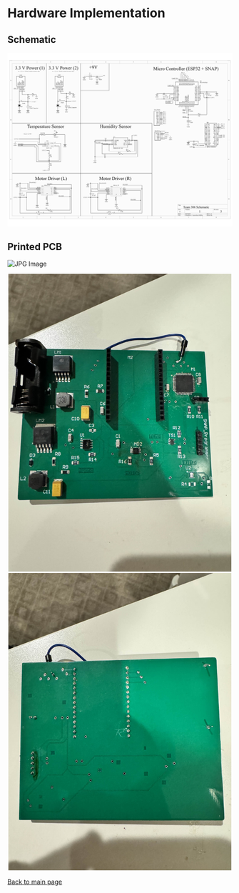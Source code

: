 # Hardware Implementation

## Schematic

![JPG Image](docs/Team_Schematic-1.png)

## Printed PCB

![JPG Image](docs/Team_PCB(front).png)

<div align="center">
    <img src="docs/IMG_3067.jpg" alt="JPG Image" width="500" />
</div>

<div align="center">
    <img src="docs/IMG_3069.jpg" alt="JPG Image" width="500" />
</div>

[Back to main page](./index.md)
